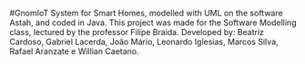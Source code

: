 #GnomIoT
System for Smart Homes, modelled with UML on the software Astah, and coded in Java. This project was made for the Software Modelling class, lectured by the professor Filipe Braida.
Developed by: Beatriz Cardoso, Gabriel Lacerda, João Mário, Leonardo Iglesias, Marcos Silva, Rafael Aranzate e Willian Caetano.
